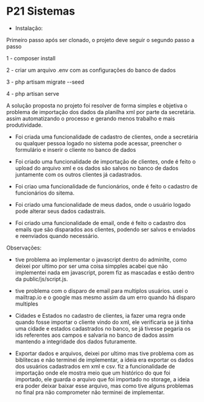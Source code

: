 # P21 Sistemas

- Instalação: 

Primeiro passo após ser clonado, o projeto deve seguir o segundo passo a passo

1 - composer install

2 - criar um arquivo .env com as configurações do banco de dados 

3 - php artisam migrate --seed

4 - php artisan serve


A solução proposta no projeto foi resolver de forma simples e objetiva o problema de importação dos dados da planilha xml
por parte da secretária. assim automatizando o processo e gerando menos trabalho e mais produtividade.

- Foi criada uma funcionalidade de cadastro de clientes, onde a secretária ou qualquer pessoa logado no sistema pode acessar,
preencher o formulário e inserir o cliente no banco de dados

- Foi criado uma funcionalidade de importação de clientes, onde é feito o upload do arquivo xml e os dados são salvos no banco
de dados juntamente com os outros clientes já cadastrados.

- Foi criao uma funcionalidade de funcionários, onde é feito o cadastro de funcionários do sitema.

- Foi criado uma funcionalidade de meus dados, onde o usuário logado pode alterar seus dados cadastrais.

- Foi criado uma funcionalidade de email, onde é feito o cadastro dos emails que são disparados aos clientes, podendo ser salvos
e enviados e reenviados quando necessário.


 Observações: 

- tive problema ao implementar o javascript dentro do adminlte, como deixei por ultimo por ser uma coisa simpples
acabei que não implementei nada em javascript, porem fiz as mascadas e estão dentro da public/js/script.js. 

- tive problema com o disparo de email para multiplos usuários. usei o mailtrap.io e o google mas mesmo assim da um erro
quando há disparo multiples 

- Cidades e Estados no cadastro de clientes, ia fazer uma regra onde quando fosse importar o cliente vindo do xml, ele 
verificaria se já tinha uma cidade e estados cadastrados no banco, se já tivesse pegaria os ids referentes aos campos e 
salvaria no banco de dados assim mantendo a integridade dos dados futuramente.

- Exportar dados e arquivos, deixei por ultimo mas tive problema com as biblitecas e não terminei de implementar, a 
ideia era exportar os dados dos usuários cadastrados em xml e csv. fiz a funcionalidade de importação onde ele mostra meio
que um histórico do que foi importado, ele guarda o arquivo que foi importado no storage, a ideia era poder deixar baixar
esse arquivo, mas como tive alguns problemas no final pra não comprometer não terminei de implementar.
